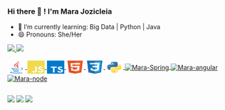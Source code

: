 ### Hi there 👋 ! I'm Mara Jozicleia

- 🌱 I’m currently learning: Big Data | Python | Java
- 😄 Pronouns: She/Her

 <div>
  <a href="https://github.com/Mara-Jozicleia">
  <img height="180em" src="https://github-readme-stats.vercel.app/api?username=Mara-Jozicleia&show_icons=true&theme=dracula&include_all_commits=true&count_private=true"/>
  <img height="180em" src="https://github-readme-stats.vercel.app/api/top-langs/?username=Mara-Jozicleia&layout=compact&langs_count=7&theme=dracula"/>
</div>
  
  <div style="display: inline_block"><br>
  <img align="center" alt="Mara-java" height="30" width="40" src="https://raw.githubusercontent.com/devicons/devicon/master/icons/java/java-original.svg">
  <img align="center" alt="Mara-Js" height="30" width="40" src="https://raw.githubusercontent.com/devicons/devicon/master/icons/javascript/javascript-plain.svg">
  <img align="center" alt="Mara-Ts" height="30" width="40" src="https://raw.githubusercontent.com/devicons/devicon/master/icons/typescript/typescript-plain.svg">
  <img align="center" alt="Mara-HTML" height="30" width="40" src="https://raw.githubusercontent.com/devicons/devicon/master/icons/html5/html5-original.svg">
  <img align="center" alt="Mara-CSS" height="30" width="40" src="https://raw.githubusercontent.com/devicons/devicon/master/icons/css3/css3-original.svg">
  <img align="center" alt="Mara-Python" height="30" width="40" src="https://raw.githubusercontent.com/devicons/devicon/master/icons/python/python-original.svg">
  <img align="center" alt="Mara-Spring" height="30" width="80" src="https://img.shields.io/badge/Spring-6DB33F?style=for-the-badge&logo=spring&logoColor=white">
  <img align="center" alt="Mara-angular" height="30" width="80" src="https://img.shields.io/badge/Angular-DD0031?style=for-the-badge&logo=angular&logoColor=white">
  <img align="center" alt="Mara-node" height="30" width="80" src="https://img.shields.io/badge/Node.js-43853D?style=for-the-badge&logo=node.js&logoColor=white">
</div>

  ##
   
<div> 
 <a href="https://discord.gg/MaraPereira#3155" target="_blank"><img src="https://img.shields.io/badge/Discord-7289DA?style=for-the-badge&logo=discord&logoColor=white" target="_blank"></a> 
  <a href = "mailto:marajoziclea@gmail.com"><img src="https://img.shields.io/badge/Gmail-D14836?style=for-the-badge&logo=gmail&logoColor=white" target="_blank"></a>
  <a href="linkedin.com/in/mara-jozicleia" target="_blank"><img src="https://img.shields.io/badge/-LinkedIn-%230077B5?style=for-the-badge&logo=linkedin&logoColor=white" target="_blank"></a> 
 
</div>
  



